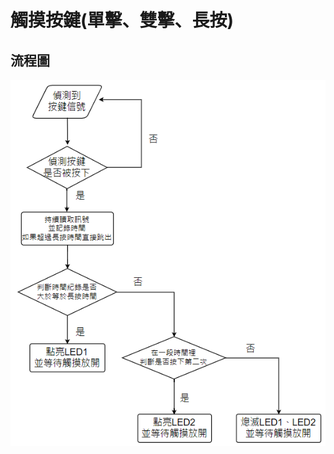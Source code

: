 # 觸摸按鍵(單擊、雙擊、長按)


## 流程圖

![image](https://github.com/hamster-allen/STM32_Learn/blob/master/DAY_0122/%E5%96%AE%E6%93%8A_%E9%9B%99%E6%93%8A_%E9%95%B7%E6%8C%89%E6%B5%81%E7%A8%8B%E5%9C%96.png)















